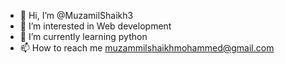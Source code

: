 - 👋 Hi, I’m @MuzamilShaikh3
- 👀 I’m interested in Web development
- 🌱 I’m currently learning python
- 📫 How to reach me muzammilshaikhmohammed@gmail.com


